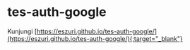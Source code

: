 # tes-auth-google
Kunjungi [https://eszuri.github.io/tes-auth-google/](https://eszuri.github.io/tes-auth-google/){:target="_blank"}
